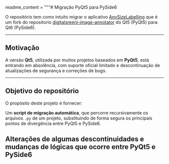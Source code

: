 readme_content = """# Migração PyQt5 para PySide6

O repositório tem como intuito migrar o aplicativo [AnySizeLabelling](https://github.com/LPG-Uerj/AnySizeLabeling) que é um fork do repositorio [digitalsreeni-image-annotator](https://github.com/bnsreenu/digitalsreeni-image-annotator) do Qt5 (PyQt5) para Qt6 (PySide6).

---

## Motivação

A versão **Qt5**, utilizada por muitos projetos baseados em **PyQt5**, está entrando em absolência, com suporte oficial limitado e descontinuação de atualizações de segurança e correções de bugs.


---

## Objetivo do repositório

O propósito deste projeto é fornecer:

Um **script de migração automática**, que percorre recursivamente os arquivos `.py` de um projeto, substituindo de forma segura os principais pontos de divergência entre PyQt5 e PySide6.

Alterações de algumas descontinuidades e mudanças de lógicas que ocorre entre PyQt5 e PySide6
---

